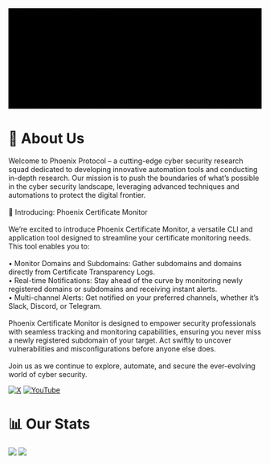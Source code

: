 <div align="center">
  <img height="200" width="600" src="https://github.com/ph0enix-protocol/ph0enix-protocol/blob/main/Phoenix%20Protocol%20Banner.gif"  />
</div>

# 💫 About Us
Welcome to Phoenix Protocol – a cutting-edge cyber security research squad dedicated to developing innovative automation tools and conducting in-depth research. Our mission is to push the boundaries of what’s possible in the cyber security landscape, leveraging advanced techniques and automations to protect the digital frontier.<br><br>🌟 Introducing: Phoenix Certificate Monitor<br><br>We’re excited to introduce Phoenix Certificate Monitor, a versatile CLI and application tool designed to streamline your certificate monitoring needs. This tool enables you to:<br><br>	•	Monitor Domains and Subdomains: Gather subdomains and domains directly from Certificate Transparency Logs.<br>	•	Real-time Notifications: Stay ahead of the curve by monitoring newly registered domains or subdomains and receiving instant alerts.<br>	•	Multi-channel Alerts: Get notified on your preferred channels, whether it’s Slack, Discord, or Telegram.<br><br>Phoenix Certificate Monitor is designed to empower security professionals with seamless tracking and monitoring capabilities, ensuring you never miss a newly registered subdomain of your target. Act swiftly to uncover vulnerabilities and misconfigurations before anyone else does.<br><br>Join us as we continue to explore, automate, and secure the ever-evolving world of cyber security.

[![X](https://img.shields.io/badge/X-black.svg?logo=X&logoColor=white)](https://x.com/https://x.com/ph0enixProtocol)
[![YouTube](https://img.shields.io/badge/YouTube-%23FF0000.svg?logo=YouTube&logoColor=white)](https://youtube.com/@https://www.youtube.com/@phoenixsecurityscape) 

# 📊 Our Stats
![](https://github-readme-stats.vercel.app/api?username=ph0enix-protocol&theme=highcontrast&hide_border=false&include_all_commits=true&count_private=true)
![](https://github-readme-streak-stats.herokuapp.com/?user=ph0enix-protocol&theme=highcontrast&hide_border=false)<br/>

